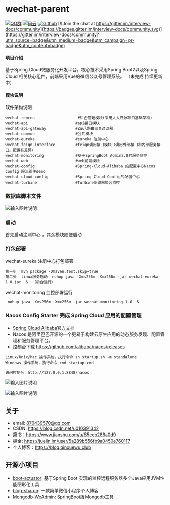 

# wechat-parent

[![QQ群](https://img.shields.io/badge/QQ%E7%BE%A4-924715723-yellowgreen.svg)](https://jq.qq.com/?_wv=1027&k=5PIRvFq)
[![码云](https://img.shields.io/badge/Gitee-%E7%A0%81%E4%BA%91-yellow.svg)](https://gitee.com/qinxuewu)
[![Github](https://img.shields.io/badge/Github-Github-red.svg)](https://github.com/a870439570)
[![Join the chat at https://gitter.im/interview-docs/community](https://badges.gitter.im/interview-docs/community.svg)](https://gitter.im/interview-docs/community?utm_source=badge&utm_medium=badge&utm_campaign=pr-badge&utm_content=badge)

#### 项目介绍
基于Spring Cloud微服务化开发平台，核心技术采用Spring Boot2以及Spring Cloud 相关核心组件，前端采用Vue的微信公众号管理系统。
（未完成 持续更新中）





#### 模块说明
软件架构说明
```
wechat-renren                   #后台管理模块(采用人人开源项目基础架构)
wechat-api                     #api接口模块
wechat-api-gateway             #Zuul路由网关过滤器
wechat-common                  #公共模块
wechat-eureka                  #eureka 注册中心
wechat-feign-interface         #feign调用接口模块（调用外部接口和内部服务接口。配置有差异）
wechat-monitoring              #基于SpringBoot Admin2.0的服务监控
wechat-web                     #web前端模块 
wechat-config                  #Spring-Cloud-Alibaba 的配置中心Nacos Config 限流组件demo
wechat-cloud-config            #Spring-Cloud-Config的配置中心
wechat-turbine                 #Turbine断路器聚合监控
```

### 数据库脚本文件
![输入图片说明](https://images.gitee.com/uploads/images/2018/1119/192511_32c077af_1478371.png "屏幕截图.png")

### 启动
首先启动注测中心 ，其余模块随便启动

### 打包部署
wechat-eureka 注册中心打包部署
```
第一步  mvn package -Dmaven.test.skip=true
第二步  linux服务启动  nohup java -Xms256m -Xmx256m -jar wechat-eureka-1.0.jar  &  （后台运行）
```

wechat-monitoring 监控部署运行
```
 nohup java -Xms256m -Xmx256m -jar wechat-monitoring-1.0  & 

```

### Nacos Config Starter 完成 Spring Cloud 应用的配置管理
- [Spring Cloud Alibaba官方文档](https://github.com/spring-cloud-incubator/spring-cloud-alibaba/blob/master/README-zh.md) 
- Nacos 是阿里巴巴开源的一个更易于构建云原生应用的动态服务发现、配置管理和服务管理平台。
- 控制台下载 https://github.com/alibaba/nacos/releases

```
Linux/Unix/Mac 操作系统，执行命令 sh startup.sh -m standalone
Windows 操作系统，执行命令 cmd startup.cmd

访问控制台：http://127.0.0.1:8848/nacos
```
![输入图片说明](https://images.gitee.com/uploads/images/2018/1112/143940_507df762_1478371.png "屏幕截图.png")

![输入图片说明](https://images.gitee.com/uploads/images/2018/1118/121936_2914f7d2_1478371.png "屏幕截图.png")



## 关于

- email:  870439570@qq.com
- CSDN: https://blog.csdn.net/u010391342
- 简书：https://www.jianshu.com/u/65eeb288a0d9
- 掘金: https://juejin.im/user/5a289b556fb9a0450e760117
- 个人博客：https://blog.qinxuewu.club

## 开源小项目
- [boot-actuator](https://github.com/a870439570/boot-actuator):   基于Spring Boot 实现的监控远程服务器多个Java应用JVM性能图形化工具
- [blog-sharon](https://github.com/a870439570/blog-sharon):   一款简单微信小程序个人博客
- [Mongodb-WeAdmin](https://github.com/a870439570/Mongodb-WeAdmin):  SpringBoot版Mongodb工具